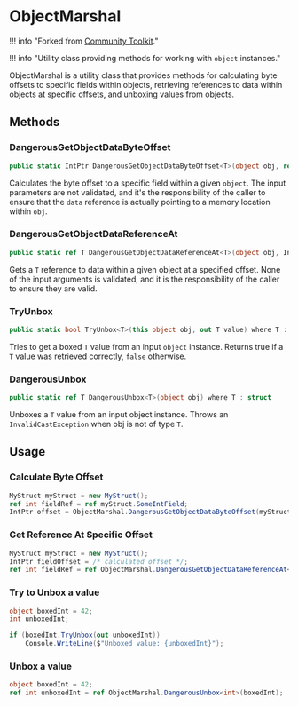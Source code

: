 # ObjectMarshal

!!! info "Forked from [Community Toolkit](https://github.com/CommunityToolkit/dotnet)."

!!! info "Utility class providing methods for working with `object` instances."

ObjectMarshal is a utility class that provides methods for calculating byte offsets to specific fields within objects, retrieving references to data within objects at specific offsets, and unboxing values from objects.

## Methods

### DangerousGetObjectDataByteOffset

```csharp
public static IntPtr DangerousGetObjectDataByteOffset<T>(object obj, ref T data)
```

Calculates the byte offset to a specific field within a given `object`. The input parameters are not validated, and it's 
the responsibility of the caller to ensure that the `data` reference is actually pointing to a memory location within `obj`.

### DangerousGetObjectDataReferenceAt

```csharp
public static ref T DangerousGetObjectDataReferenceAt<T>(object obj, IntPtr offset)
```

Gets a `T` reference to data within a given object at a specified offset. None of the input arguments is validated, and 
it is the responsibility of the caller to ensure they are valid.

### TryUnbox

```csharp
public static bool TryUnbox<T>(this object obj, out T value) where T : struct
```

Tries to get a boxed `T` value from an input `object` instance. Returns true if a `T` value was retrieved correctly, 
`false` otherwise.

### DangerousUnbox

```csharp
public static ref T DangerousUnbox<T>(object obj) where T : struct
```

Unboxes a `T` value from an input object instance. Throws an `InvalidCastException` when obj is not of type `T`.

## Usage

### Calculate Byte Offset

```csharp
MyStruct myStruct = new MyStruct();
ref int fieldRef = ref myStruct.SomeIntField;
IntPtr offset = ObjectMarshal.DangerousGetObjectDataByteOffset(myStruct, ref fieldRef);
```

### Get Reference At Specific Offset

```csharp
MyStruct myStruct = new MyStruct();
IntPtr fieldOffset = /* calculated offset */;
ref int fieldRef = ref ObjectMarshal.DangerousGetObjectDataReferenceAt<MyStruct>(myStruct, fieldOffset);
```

### Try to Unbox a value

```csharp
object boxedInt = 42;
int unboxedInt;

if (boxedInt.TryUnbox(out unboxedInt))
    Console.WriteLine($"Unboxed value: {unboxedInt}");
```

### Unbox a value

```csharp
object boxedInt = 42;
ref int unboxedInt = ref ObjectMarshal.DangerousUnbox<int>(boxedInt);
```